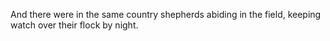 And there were in the same country shepherds abiding in the field, keeping watch over their flock by night.
